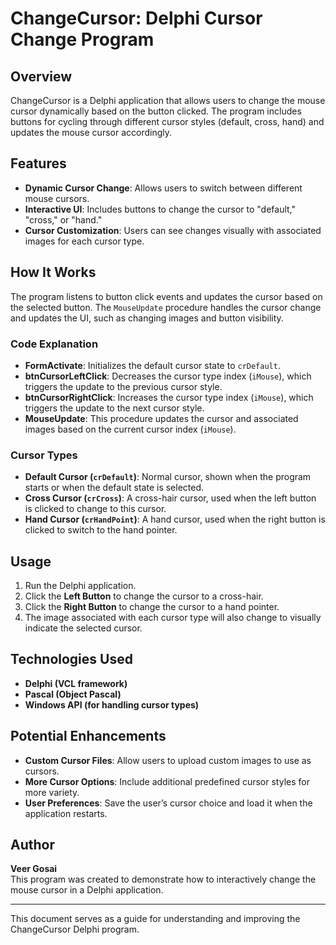 # ChangeCursor: Delphi Cursor Change Program

## Overview
ChangeCursor is a Delphi application that allows users to change the mouse cursor dynamically based on the button clicked. The program includes buttons for cycling through different cursor styles (default, cross, hand) and updates the mouse cursor accordingly.

## Features
- **Dynamic Cursor Change**: Allows users to switch between different mouse cursors.
- **Interactive UI**: Includes buttons to change the cursor to "default," "cross," or "hand."
- **Cursor Customization**: Users can see changes visually with associated images for each cursor type.

## How It Works
The program listens to button click events and updates the cursor based on the selected button. The `MouseUpdate` procedure handles the cursor change and updates the UI, such as changing images and button visibility.

### Code Explanation
- **FormActivate**: Initializes the default cursor state to `crDefault`.
- **btnCursorLeftClick**: Decreases the cursor type index (`iMouse`), which triggers the update to the previous cursor style.
- **btnCursorRightClick**: Increases the cursor type index (`iMouse`), which triggers the update to the next cursor style.
- **MouseUpdate**: This procedure updates the cursor and associated images based on the current cursor index (`iMouse`).

### Cursor Types
- **Default Cursor (`crDefault`)**: Normal cursor, shown when the program starts or when the default state is selected.
- **Cross Cursor (`crCross`)**: A cross-hair cursor, used when the left button is clicked to change to this cursor.
- **Hand Cursor (`crHandPoint`)**: A hand cursor, used when the right button is clicked to switch to the hand pointer.

## Usage
1. Run the Delphi application.
2. Click the **Left Button** to change the cursor to a cross-hair.
3. Click the **Right Button** to change the cursor to a hand pointer.
4. The image associated with each cursor type will also change to visually indicate the selected cursor.

## Technologies Used
- **Delphi (VCL framework)**
- **Pascal (Object Pascal)**
- **Windows API (for handling cursor types)**

## Potential Enhancements
- **Custom Cursor Files**: Allow users to upload custom images to use as cursors.
- **More Cursor Options**: Include additional predefined cursor styles for more variety.
- **User Preferences**: Save the user’s cursor choice and load it when the application restarts.

## Author
**Veer Gosai**  
This program was created to demonstrate how to interactively change the mouse cursor in a Delphi application.

---
This document serves as a guide for understanding and improving the ChangeCursor Delphi program.
